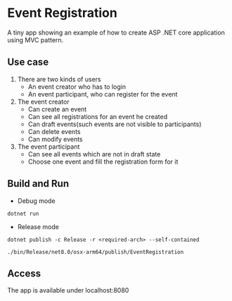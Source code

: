 # Event Registration

A tiny app showing an example of how to create ASP .NET core application using MVC pattern.

## Use case

1. There are two kinds of users 
   - An event creator who has to login 
   - An event participant, who can register for the event 
2. The event creator  
   - Can create an event 
   - Can see all registrations for an event he created
   - Can draft events(such events are not visible to participants)
   - Can delete events
   - Can modify events
3. The event participant 
   - Can see all events which are not in draft state
   - Choose one event and fill the registration form for it 

## Build and Run
- Debug mode
```
dotnet run
```

- Release mode
```
dotnet publish -c Release -r <required-arch> --self-contained

./bin/Release/net8.0/osx-arm64/publish/EventRegistration
```



## Access
The app is available under localhost:8080